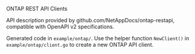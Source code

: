 ONTAP REST API Clients

API description provided by github.com/NetAppDocs/ontap-restapi, compatible with OpenAPI v2 specifications.

Generated code in `example/ontap/`. Use the helper function `NewClient()` in `example/ontap/client.go` to create a new ONTAP API client.
